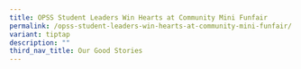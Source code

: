 ```yaml
---
title: OPSS Student Leaders Win Hearts at Community Mini Funfair
permalink: /opss-student-leaders-win-hearts-at-community-mini-funfair/
variant: tiptap
description: ""
third_nav_title: Our Good Stories
---
```

